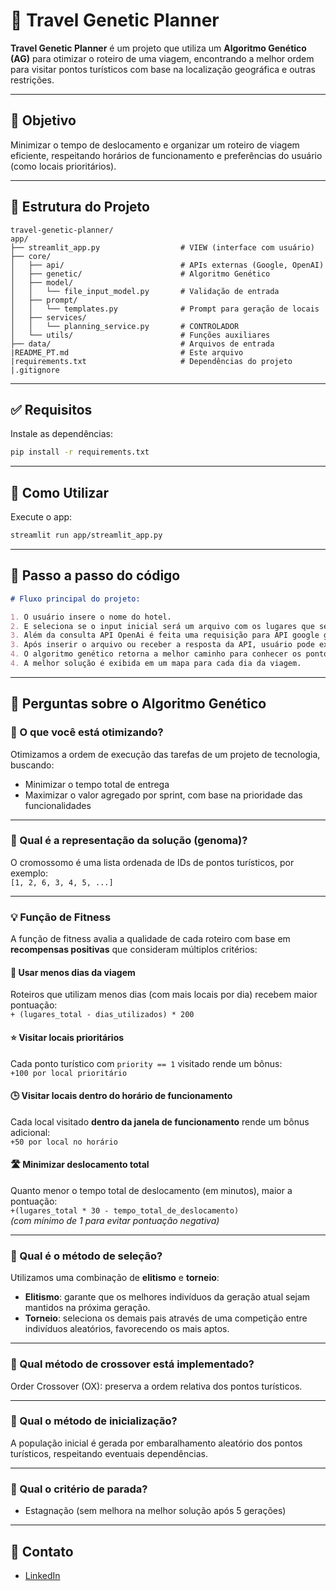 # 🧬 Travel Genetic Planner

**Travel Genetic Planner** é um projeto que utiliza um **Algoritmo Genético (AG)** para otimizar o roteiro de uma viagem, encontrando a melhor ordem para visitar pontos turísticos com base na localização geográfica e outras restrições.

---

## 🎯 Objetivo

Minimizar o tempo de deslocamento e organizar um roteiro de viagem eficiente, respeitando horários de funcionamento e preferências do usuário (como locais prioritários).

---

## 📁 Estrutura do Projeto

```
travel-genetic-planner/
app/
├── streamlit_app.py                  # VIEW (interface com usuário)
├── core/
│   ├── api/                          # APIs externas (Google, OpenAI)
│   ├── genetic/                      # Algoritmo Genético
│   ├── model/
│   │   └── file_input_model.py       # Validação de entrada
│   ├── prompt/
│   │   └── templates.py              # Prompt para geração de locais
│   ├── services/
│   │   └── planning_service.py       # CONTROLADOR
│   └── utils/                        # Funções auxiliares
├── data/                             # Arquivos de entrada
|README_PT.md                         # Este arquivo
|requirements.txt                     # Dependências do projeto
|.gitignore
```

---

## ✅ Requisitos

Instale as dependências:

```bash
pip install -r requirements.txt
```

---

## 🚀 Como Utilizar

Execute o app:

```bash
streamlit run app/streamlit_app.py
```

---

## 📌 Passo a passo do código

```markdown
# Fluxo principal do projeto:

1. O usuário insere o nome do hotel.
2. E seleciona se o input inicial será um arquivo com os lugares que seja conhecer ou se deseja uma sugestão. Caso selecione sugestão é realizada requsição para API do OpenAI enviando um prompt de pontos turisticos para lugar informado.
3. Além da consulta API OpenAi é feita uma requisição para API google geocoding retorno a latitude e longitude do hotel
3. Após inserir o arquivo ou receber a resposta da API, usuário pode executar o algotimo genético.
4. O algoritmo genético retorna a melhor caminho para conhecer os pontos turisticos.
4. A melhor solução é exibida em um mapa para cada dia da viagem.
```

---

## 🧠 Perguntas sobre o Algoritmo Genético

### 🧩 O que você está otimizando?
Otimizamos a ordem de execução das tarefas de um projeto de tecnologia, buscando:
- Minimizar o tempo total de entrega
- Maximizar o valor agregado por sprint, com base na prioridade das funcionalidades

---
### 🧬 Qual é a representação da solução (genoma)?
O cromossomo é uma lista ordenada de IDs de pontos turísticos, por exemplo:  
`[1, 2, 6, 3, 4, 5, ...]`


---
### 💡 Função de Fitness

A função de fitness avalia a qualidade de cada roteiro com base em **recompensas positivas** que consideram múltiplos critérios:

#### 📆 Usar menos dias da viagem  
Roteiros que utilizam menos dias (com mais locais por dia) recebem maior pontuação:  
`+ (lugares_total - dias_utilizados) * 200`

#### ⭐ Visitar locais prioritários  
Cada ponto turístico com `priority == 1` visitado rende um bônus:  
`+100 por local prioritário`

#### 🕒 Visitar locais dentro do horário de funcionamento  
Cada local visitado **dentro da janela de funcionamento** rende um bônus adicional:  
`+50 por local no horário`

#### 🛣️ Minimizar deslocamento total  
Quanto menor o tempo total de deslocamento (em minutos), maior a pontuação:  
`+(lugares_total * 30 - tempo_total_de_deslocamento)`  
*(com mínimo de 1 para evitar pontuação negativa)*

---

### 🎯 Qual é o método de seleção?
Utilizamos uma combinação de **elitismo** e **torneio**:
- **Elitismo**: garante que os melhores indivíduos da geração atual sejam mantidos na próxima geração.
- **Torneio**: seleciona os demais pais através de uma competição entre indivíduos aleatórios, favorecendo os mais aptos.

---

### 🔀 Qual método de crossover está implementado?
Order Crossover (OX): preserva a ordem relativa dos pontos turísticos.

---

### 🧪 Qual o método de inicialização?
A população inicial é gerada por embaralhamento aleatório dos pontos turísticos, respeitando eventuais dependências.

---

### 🛑 Qual o critério de parada?
- Estagnação (sem melhora na melhor solução após 5 gerações)

---

## 📮 Contato
- [LinkedIn](https://www.linkedin.com/in/guilherme-santos-oliveira)
